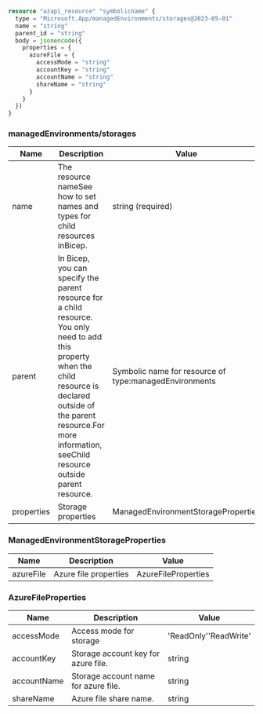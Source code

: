 ```terraform
resource "azapi_resource" "symbolicname" {
  type = "Microsoft.App/managedEnvironments/storages@2023-05-01"
  name = "string"
  parent_id = "string"
  body = jsonencode({
    properties = {
      azureFile = {
        accessMode = "string"
        accountKey = "string"
        accountName = "string"
        shareName = "string"
      }
    }
  })
}

```

### managedEnvironments/storages

| Name | Description | Value |
|-|-|-|
| name | The resource nameSee how to set names and types for child resources inBicep. | string (required) |
| parent | In Bicep, you can specify the parent resource for a child resource. You only need to add this property when the child resource is declared outside of the parent resource.For more information, seeChild resource outside parent resource. | Symbolic name for resource of type:managedEnvironments |
| properties | Storage properties | ManagedEnvironmentStorageProperties |


### ManagedEnvironmentStorageProperties

| Name | Description | Value |
|-|-|-|
| azureFile | Azure file properties | AzureFileProperties |


### AzureFileProperties

| Name | Description | Value |
|-|-|-|
| accessMode | Access mode for storage | 'ReadOnly''ReadWrite' |
| accountKey | Storage account key for azure file. | string |
| accountName | Storage account name for azure file. | string |
| shareName | Azure file share name. | string |



